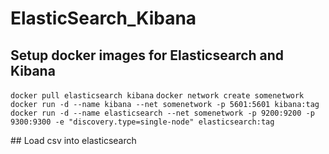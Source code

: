 # ElasticSearch_Kibana

## Setup docker images for Elasticsearch and Kibana
```docker pull elasticsearch kibana```
```docker network create somenetwork```
```docker run -d --name kibana --net somenetwork -p 5601:5601 kibana:tag```
```docker run -d --name elasticsearch --net somenetwork -p 9200:9200 -p 9300:9300 -e "discovery.type=single-node" elasticsearch:tag```

## Load csv into elasticsearch
